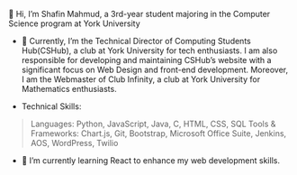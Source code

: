  👋 Hi, I’m Shafin Mahmud, a 3rd-year student majoring in the Computer Science program at York University

- 👀 Currently, I’m the Technical Director of Computing Students Hub(CSHub), a club at York University for tech enthusiasts.
I am also responsible for developing and maintaining CSHub’s website with a significant focus on Web Design and front-end development.
Moreover, I am the Webmaster of Club Infinity, a club at York University for Mathematics enthusiasts.

- Technical Skills: 
> Languages: Python, JavaScript, Java, C, HTML, CSS, SQL
> Tools & Frameworks: Chart.js, Git, Bootstrap, Microsoft Office Suite, Jenkins, AOS, WordPress, Twilio
  
- 🌱 I’m currently learning React to enhance my web development skills.

<!---
ShafinMahmudCS/ShafinMahmudCS is a ✨ special ✨ repository because its `README.md` (this file) appears on your GitHub profile.
You can click the Preview link to take a look at your changes.
--->
